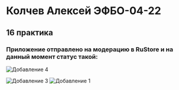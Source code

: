 # Колчев Алексей ЭФБО-04-22

## 16 практика

### Приложение отправлено на модерацию в RuStore и на данный момент статус такой:

![Добавление 4](https://github.com/user-attachments/assets/f6874c6c-b610-4125-97cd-96642d2a193c)



![Добавление 3](https://github.com/user-attachments/assets/883b59e0-0ed6-40be-89e4-cf4c876b590d)
![Добавление 1](https://github.com/user-attachments/assets/70229804-0bc3-4b69-b61a-15692002d0e1)
